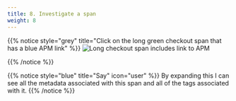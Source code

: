 ```yaml
---
title: 8. Investigate a span
weight: 8
---
```



{{% notice style="grey" title="Click on the long green checkout span that has a blue APM link" %}}
![Long checkout span includes link to APM](../img/span.png?width=50vw)

{{% /notice %}}

{{% notice style="blue" title="Say" icon="user" %}}
By expanding this I can see all the metadata associated with this span and all of the tags associated with it.
{{% /notice %}}
